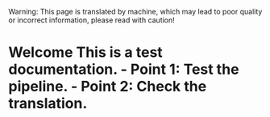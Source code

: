 Warning: This page is translated by machine, which may lead to poor quality or incorrect information, please read with caution!

# Welcome This is a test documentation. - Point 1: Test the pipeline. - Point 2: Check the translation.